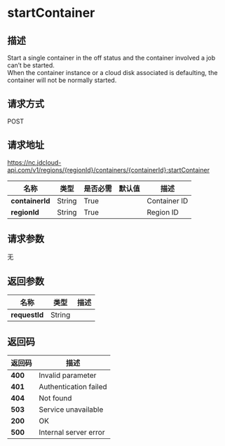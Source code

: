 # startContainer


## 描述
Start a single container in the off status and the container involved a job can’t be started. <br>
When the container instance or a cloud disk associated is defaulting, the container will not be normally started. <br>


## 请求方式
POST

## 请求地址
https://nc.jdcloud-api.com/v1/regions/{regionId}/containers/{containerId}:startContainer

|名称|类型|是否必需|默认值|描述|
|---|---|---|---|---|
|**containerId**|String|True| |Container ID|
|**regionId**|String|True| |Region ID|

## 请求参数
无


## 返回参数
|名称|类型|描述|
|---|---|---|
|**requestId**|String| |


## 返回码
|返回码|描述|
|---|---|
|**400**|Invalid parameter|
|**401**|Authentication failed|
|**404**|Not found|
|**503**|Service unavailable|
|**200**|OK|
|**500**|Internal server error|
